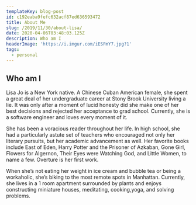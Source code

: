 ```yaml
---
templateKey: blog-post
id: c192eaba9fefc632acf87ed636593472
title: About Me
slug: /2019/11/30/about-lisa/
date: 2020-04-06T03:48:03.125Z
description: Who am I
headerImage: 'https://i.imgur.com/iESFmY7.jpg?1'
tags:
  - personal
---
```


## Who am I

Lisa Jo is a New York native. A Chinese Cuban American female, she spent a great deal of her undergraduate career at Stony Brook University living a lie. It was only after a moment of lucid honesty did she make one of her best decisions and rejected her acceptance to grad school. Currently, she is a software engineer and loves every moment of it.

She has been a voracious reader throughout her life. In high school, she had a particularly astute set of teachers who encouraged not only her literary pursuits, but her academic advancement as well. Her favorite books include East of Eden, Harry Potter and the Prisoner of Azkaban, Gone Girl, Flowers for Algernon, Their Eyes were Watching God, and Little Women, to name a few. Overture is her first work.

When she’s not eating her weight in ice cream and bubble tea or being a workaholic, she’s biking to the most remote spots in Manhattan. Currently, she lives in a 1 room apartment surrounded by plants and enjoys constructing miniature houses, meditating, cooking,yoga, and solving problems.
